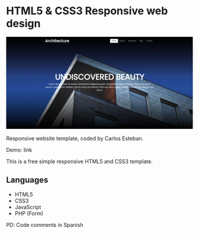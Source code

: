 # HTML5 & CSS3 Responsive web design

![Captura](images/captura.png)

Responsive website template, coded by Carlos Esteban.

Demo: link

This is a free simple responsive HTML5 and CSS3 template.

## Languages
- HTML5
- CSS3
- JavaScript
- PHP (Form)


PD: Code comments in Spanish
